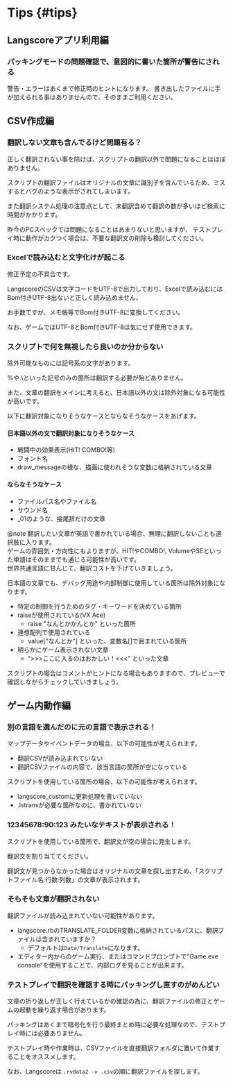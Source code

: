# Tips {#tips}

## Langscoreアプリ利用編

### パッキングモードの問題確認で、意図的に書いた箇所が警告にされる

警告・エラーはあくまで修正時のヒントになります。
書き出したファイルに手が加えられる事はありませんので、そのままご利用ください。


## CSV作成編

### 翻訳しない文章も含んでるけど問題有る？

正しく翻訳されない事を除けば、スクリプトの翻訳以外で問題になることはほぼありません。

スクリプトの翻訳ファイルはオリジナルの文章に識別子を含んでいるため、ミスするとバグのような表示がされてしまいます。

また翻訳システム処理の注意点として、未翻訳含めて翻訳の数が多いほど検索に時間がかかります。

昨今のPCスペックでは問題になることはあまりないと思いますが、
テストプレイ時に動作がカクつく場合は、不要な翻訳文の削除も検討してください。

### Excelで読み込むと文字化けが起こる

修正予定の不具合です。

LangscoreのCSVは文字コードをUTF-8で出力しており、Excelで読み込むにはBom付きUTF-8出ないと正しく読み込めません。

お手数ですが、メモ帳等でBom付きUTF-8に変換してください。

なお、ゲームではUTF-8とBom付きUTF-8は気にせず使用できます。

### スクリプトで何を無視したら良いのか分からない

除外可能なものには記号系の文字があります。

%や.\といった記号のみの箇所は翻訳する必要が殆どありません。


また、文章の翻訳をメインに考えると、日本語以外の文は除外対象になる可能性が高いです。

以下に翻訳対象になりそうなケースとならなそうなケースをあげます。

#### 日本語以外の文で翻訳対象になりそうなケース

* 戦闘中の効果表示(HIT! COMBO!等)
* フォント名
* draw_messageの様な、描画に使われそうな変数に格納されている文章

#### ならなそうなケース

* ファイルパス名やファイル名
* サウンド名
* _01のような、接尾辞だけの文章

@note 翻訳したい文章が英語で書かれている場合、無理に翻訳しないことも選択肢に入ります。<br>
ゲームの雰囲気・方向性にもよりますが、HIT!やCOMBO!, VolumeやSEといった単語はそのままでも通じる可能性が高いです。<br>
世界共通言語に甘んじて、翻訳コストを下げていきましょう。

日本語の文章でも、デバッグ用途や内部制御に使用している箇所は除外対象になります。

* 特定の制御を行うためのタグ・キーワードを決めている箇所
* raiseが使用されている(VX Ace)
  - raise "なんとかかんとか" といった箇所
* 連想配列で使用されている
  - value["なんとか"] といった、変数名[]で囲まれている箇所
* 明らかにゲーム表示されない文章
  - ">>>ここに入るのはおかしい！<<<" といった文章


スクリプトの場合はコメントがヒントになる場合もありますので、プレビューで確認しながらチェックしていきましょう。


## ゲーム内動作編

### 別の言語を選んだのに元の言語で表示される！

マップデータやイベントデータの場合、以下の可能性が考えられます。

* 翻訳CSVが読み込まれていない
* 翻訳CSVファイルの内容で、該当言語の箇所が空になっている

スクリプトを使用している箇所の場合、以下の可能性が考えられます。

* langscore_customに更新処理を書いていない
* .lstransが必要な箇所なのに、書かれていない


### 12345678:90:123 みたいなテキストが表示される！

スクリプトを使用している箇所で、翻訳文が空の場合に発生します。

翻訳文を割り当ててください。

翻訳文が見つからなかった場合はオリジナルの文章を探し出すため、「スクリプトファイル名:行数:列数」の文章が表示されます。


### そもそも文章が翻訳されない

翻訳ファイルが読み込まれていない可能性があります。

* langscore.rbのTRANSLATE_FOLDER変数に格納されているパスに、翻訳ファイルは含まれていますか？
  * デフォルトは```Data/Translate```になります。
* エディター内からのゲーム実行、またはコマンドプロンプトで"Game.exe console"を使用することで、内部ログを見ることが出来ます。


### テストプレイで翻訳を確認する時にパッキングし直すのがめんどい

文章の折り返しが正しく行えているかの確認の為に、翻訳ファイルの修正とゲームの起動を繰り返す場合があります。

パッキングはあくまで暗号化を行う最終まとめ時に必要な処理なので、テストプレイ時には必要ありません。

テストプレイ時や作業時は、CSVファイルを直接翻訳フォルダに置いて作業することをオススメします。

なお、Langscoreは ```.rvdata2 -> .csv```の順に翻訳ファイルを探します。

